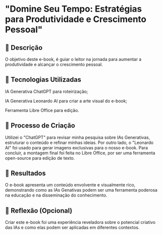 #  "Domine Seu Tempo: Estratégias para Produtividade e Crescimento Pessoal"

## 📒 Descrição
O objetivo deste e-book, é guiar o leitor na jornada para aumentar a produtividade e alcançar o crescimento pessoal.

## 🤖 Tecnologias Utilizadas
IA Generativa ChatGPT para roteirização;

IA Generativa Leonardo AI para criar a arte visual do e-book;

Ferramenta Libre Office para edição.

## 🧐 Processo de Criação
Utilizei o "ChatGPT" para revisar minha pesquisa sobre IAs Generativas, estruturar o conteúdo e refinar minhas ideias. Por outro lado, o "Leonardo AI" foi usado para gerar imagens exclusivas para o nosso e-book. Para concluir, a montagem final foi feita no Libre Office, por ser uma ferramenta open-source para edição de texto.

## 🚀 Resultados
O e-book apresenta um conteúdo envolvente e visualmente rico, demonstrando como as IAs Genativas podem ser uma ferramenta poderosa na educação e na disseminação do conhecimento.

## 💭 Reflexão (Opcional)
Criar este e-book foi uma experiência reveladora sobre o potencial criativo das IAs e como elas podem ser aplicadas em diferentes contextos.
